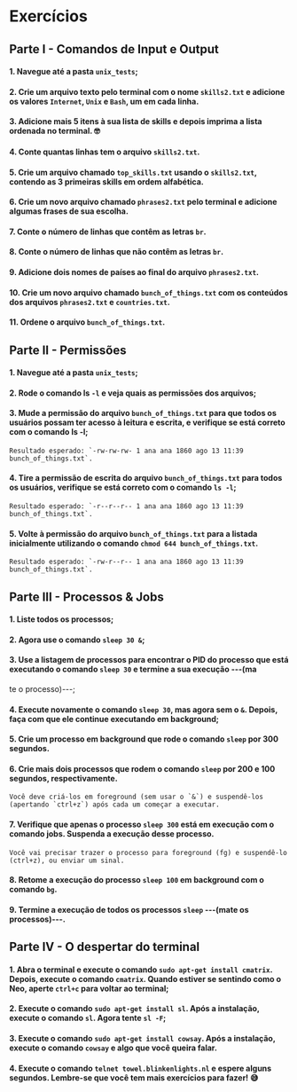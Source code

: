 # Exercícios

## Parte I - Comandos de Input e Output

#### 1. Navegue até a pasta `unix_tests`;
#### 2. Crie um arquivo texto pelo terminal com o nome `skills2.txt` e adicione os valores `Internet`, `Unix` e `Bash`, um em cada linha.
#### 3. Adicione mais 5 itens à sua lista de skills e depois imprima a lista ordenada no terminal. 🤓
#### 4. Conte quantas linhas tem o arquivo `skills2.txt`.
#### 5. Crie um arquivo chamado `top_skills.txt` usando o `skills2.txt`, contendo as 3 primeiras skills em ordem alfabética.
#### 6. Crie um novo arquivo chamado `phrases2.txt` pelo terminal e adicione algumas frases de sua escolha.
#### 7. Conte o número de linhas que contêm as letras `br`.
#### 8. Conte o número de linhas que não contêm as letras `br`.
#### 9. Adicione dois nomes de países ao final do arquivo `phrases2.txt`.
#### 10. Crie um novo arquivo chamado `bunch_of_things.txt` com os conteúdos dos arquivos `phrases2.txt` e `countries.txt`.
#### 11. Ordene o arquivo `bunch_of_things.txt`.


## Parte II - Permissões

#### 1. Navegue até a pasta `unix_tests`;
#### 2. Rode o comando ls `-l` e veja quais as permissões dos arquivos;
#### 3. Mude a permissão do arquivo `bunch_of_things.txt` para que todos os usuários possam ter acesso à leitura e escrita, e verifique se está correto com o comando ls -l;
~~~
Resultado esperado: `-rw-rw-rw- 1 ana ana 1860 ago 13 11:39 bunch_of_things.txt`.
~~~
#### 4. Tire a permissão de escrita do arquivo `bunch_of_things.txt` para todos os usuários, verifique se está correto com o comando `ls -l`;
~~~
Resultado esperado: `-r--r--r-- 1 ana ana 1860 ago 13 11:39 bunch_of_things.txt`.
~~~
#### 5. Volte à permissão do arquivo `bunch_of_things.txt` para a listada inicialmente utilizando o comando `chmod 644 bunch_of_things.txt`.
~~~
Resultado esperado: `-rw-r--r-- 1 ana ana 1860 ago 13 11:39 bunch_of_things.txt`.
~~~


## Parte III - Processos & Jobs

#### 1. Liste todos os processos;
#### 2. Agora use o comando `sleep 30 &`;
#### 3. Use a listagem de processos para encontrar o PID do processo que está executando o comando `sleep 30` e termine a sua execução ---(ma
te o processo)---;
#### 4. Execute novamente o comando `sleep 30`, mas agora sem o `&`. Depois, faça com que ele continue executando em background;
#### 5. Crie um processo em background que rode o comando `sleep` por 300 segundos.
#### 6. Crie mais dois processos que rodem o comando `sleep` por 200 e 100 segundos, respectivamente.
~~~
Você deve criá-los em foreground (sem usar o `&`) e suspendê-los (apertando `ctrl+z`) após cada um começar a executar.
~~~
#### 7. Verifique que apenas o processo `sleep 300` está em execução com o comando jobs. Suspenda a execução desse processo.
~~~
Você vai precisar trazer o processo para foreground (fg) e suspendê-lo (ctrl+z), ou enviar um sinal.
~~~
#### 8. Retome a execução do processo `sleep 100` em background com o comando `bg`.
#### 9. Termine a execução de todos os processos `sleep` ---(mate os processos)---.


## Parte IV - O despertar do terminal

#### 1. Abra o terminal e execute o comando `sudo apt-get install cmatrix`. Depois, execute o comando `cmatrix`. Quando estiver se sentindo como o Neo, aperte `ctrl+c` para voltar ao terminal;
#### 2. Execute o comando `sudo apt-get install sl`. Após a instalação, execute o comando `sl`. Agora tente `sl -F`;
#### 3. Execute o comando `sudo apt-get install cowsay`. Após a instalação, execute o comando `cowsay` e algo que você queira falar.
#### 4. Execute o comando `telnet towel.blinkenlights.nl` e espere alguns segundos. Lembre-se que você tem mais exercícios para fazer! 😅
